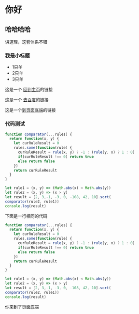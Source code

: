 你好
====================
哈哈哈哈
---------------------

讲道理，这套体系不错
### 我是小标题

- 1只羊
- 2只羊
- 3只羊

这是一个 [回到主页](/)的链接

这是一个 [去百度](http://www.baidu.com/)的链接

这是一个[到页面底端](#bottom)的链接

### 代码测试
``` javascript
function comparator(...rules) {
  return function(x, y) {
    let curRuleResult = 0
    rules.some(function(rule) {
      curRuleResult = rule(x, y) ? -1 : (rule(y, x) ? 1 : 0)
      if(curRuleResult !== 0) return true
      else return false
    })
    return curRuleResult
  }
}

let rule1 = (x, y) => (Math.abs(x) < Math.abs(y))
let rule2 = (x, y) => (x > y)
let result = [2, 3,-1, -3, 0, -108, 42, 10].sort(
comparator(rule2, rule1))
console.log(result)
```
下面是一行相同的代码
``` javascript
function comparator(...rules) {
  return function(x, y) {
    let curRuleResult = 0
    rules.some(function(rule) {
      curRuleResult = rule(x, y) ? -1 : (rule(y, x) ? 1 : 0)
      if(curRuleResult !== 0) return true
      else return false
    })
    return curRuleResult
  }
}

let rule1 = (x, y) => (Math.abs(x) < Math.abs(y))
let rule2 = (x, y) => (x > y)
let result = [2, 3,-1, -3, 0, -108, 42, 10].sort(
comparator(rule2, rule1))
console.log(result)
```
<span id="bottom">你来到了页面底端</span>
